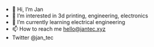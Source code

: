 - 👋 Hi, I’m Jan
- 👀 I’m interested in 3d printing, engineering, electronics
- 🌱 I’m currently learning electrical engineering
- 📫 How to reach me hello@jantec.xyz
- Twitter @jan_tec

<!---
jan-tec/jan-tec is a ✨ special ✨ repository because its `README.md` (this file) appears on your GitHub profile.
You can click the Preview link to take a look at your changes.
--->

